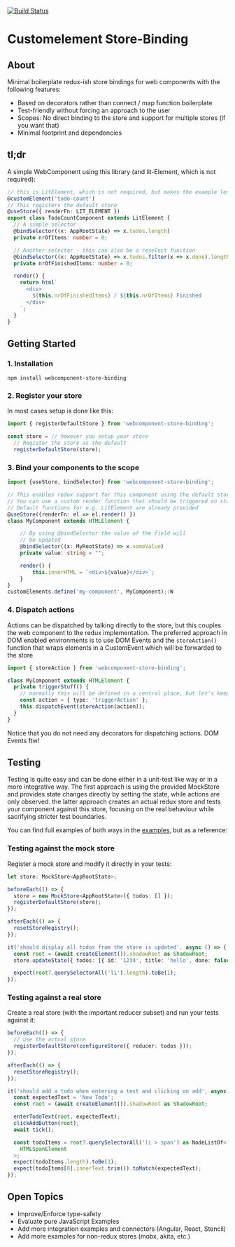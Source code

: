 [![Build Status](https://travis-ci.org/mojadev/customelement-store-binding.svg?branch=master)](https://travis-ci.org/mojadev/customelement-store-binding)

# Customelement Store-Binding

## About

Minimal boilerplate redux-ish store bindings for web components with the following features:

- Based on decorators rather than connect / map function boilerplate
- Test-friendly without forcing an approach to the user
- Scopes: No direct binding to the store and support for multiple stores (if you want that)
- Minimal footprint and dependencies

## tl;dr

A simple WebComponent using this library (and lit-Element, which is not required):

```typescript
// this is LitElement, which is not required, but makes the example less verbose
@customElement('todo-count')
// This registers the default store
@useStore({ renderFn: LIT_ELEMENT })
export class TodoCountComponent extends LitElement {
  // A simple selector
  @bindSelector((x: AppRootState) => x.todos.length)
  private nrOfItems: number = 0;

  // Another selector - this can also be a reselect function
  @bindSelector((x: AppRootState) => x.todos.filter(x => x.done).length)
  private nrOfFinishedItems: number = 0;

  render() {
    return html`
      <div>
        ${this.nrOfFinishedItems} / ${this.nrOfItems} Finished
      </div>
    `;
  }
}
```

## Getting Started

### 1. Installation

```
npm install webcomponent-store-binding
```

### 2. Register your store

In most cases setup is done like this:

```typescript
import { registerDefaultStore } from 'webcomponent-store-binding';

const store = // however you setup your store
  // Register the store as the default
  registerDefaultStore(store);
```

### 3. Bind your components to the scope

```typescript
import {useStore, bindSelector} from 'webcomponent-store-binding';

// This enables redux support for this component using the default store
// You can use a custom render function that should be triggered on state changes using renderFn.
// Default functions for e.g. LitElement are already provided
@useStore({renderFn: el => el.render() })
class MyComponent extends HTMLElement {

    // By using @bindSelector the value of the field will
    // be updated
    @bindSelector((x: MyRootState) => x.someValue)
    private value: string = "";

    render() {
        this.innerHTML = `<div>${value}</div>`;
    }
}
customElements.define('my-component', MyComponent);:W

```

### 4. Dispatch actions

Actions can be dispatched by talking directly to the store, but this couples the web component to the redux implementation. The preferred approach in DOM enabled environments is to use DOM Events and the `storeAction()` function that wraps elements in a CustomEvent which will be forwarded to the store

```typescript
import { storeAction } from 'webcomponent-store-binding';

class MyComponent extends HTMLElement {
  private triggerStuff() {
    // normally this will be defined in a central place, but let's keep it simple
    const action = { type: 'triggerAction' };
    this.dispatchEvent(storeAction(action));
  }
}
```

Notice that you do not need any decorators for dispatching actions. DOM Events ftw!

## Testing

Testing is quite easy and can be done either in a unit-test like way or in a more integrative way. The first approach is using the provided MockStore and provides state changes directly by setting the state, while actions are only observed. the latter approach creates an actual redux store and tests your component against this store, focusing on the real behaviour while sacrifying stricter test boundaries.

You can find full examples of both ways in the [examples](./examples/todo-lit-element), but as a reference:

### Testing against the mock store

Register a mock store and modify it directly in your tests:

```typescript
let store: MockStore<AppRootState>;

beforeEach(() => {
  store = new MockStore<AppRootState>({ todos: [] });
  registerDefaultStore(store);
});

afterEach(() => {
  resetStoreRegistry();
});

it('should display all todos from the store is updated', async () => {
  const root = (await createElement()).shadowRoot as ShadowRoot;
  store.updateState({ todos: [{ id: '1234', title: 'hello', done: false }] });

  expect(root?.querySelectorAll('li').length).toBe(1);
});
```

### Testing against a real store

Create a real store (with the important reducer subset) and run your tests against it:

```typescript
beforeEach(() => {
  // use the actual store
  registerDefaultStore(configureStore({ reducer: todos }));
});

afterEach(() => {
  resetStoreRegistry();
});

it('should add a todo when entering a text and clicking on add', async () => {
  const expectedText = 'New Todo';
  const root = (await createElement()).shadowRoot as ShadowRoot;

  enterTodoText(root, expectedText);
  clickAddButton(root);
  await tick();

  const todoItems = root?.querySelectorAll('li > span') as NodeListOf<
    HTMLSpanElement
  >;
  expect(todoItems.length).toBe(1);
  expect(todoItems[0].innerText.trim()).toMatch(expectedText);
});
```

## Open Topics

- Improve/Enforce type-safety
- Evaluate pure JavaScript Examples
- Add more integration examples and connectors (Angular, React, Stencil)
- Add more examples for non-redux stores (mobx, akita, etc.)
